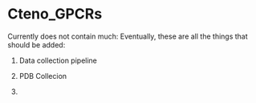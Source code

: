 # Cteno_GPCRs

Currently does not contain much: Eventually, these are all the things that should be added:

1. Data collection pipeline
  
2. PDB Collecion
   
3. 
